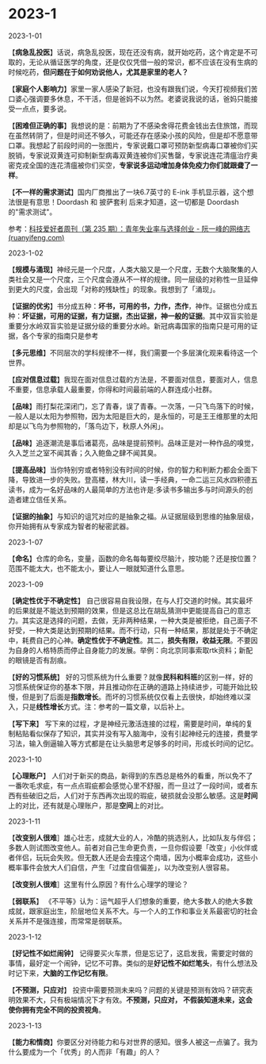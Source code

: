 

# 2023-1

2023-1-01

【**病急乱投医**】话说，病急乱投医，现在还没有病，就开始吃药，这个肯定是不可取的，无论从循证医学的角度，还是仅仅凭借一般的常识，都不应该在没有生病的时候吃药，**但问题在于如何劝说他人，尤其是家里的老人？**



【**家庭个人影响力**】家里一家人感染了新冠，也没有跟我们说，今天打视频我们苦口婆心强调要多休息，不干活，但是爸妈不以为然。老婆说我说的话，爸妈只能接受一点点，要多说。



【**困难但正确的事**】我想说的是：前期为了不感染舍得花费金钱出去住旅馆，而现在虽然转阴了，但是时间还不够久，可能还存在感染小孩的风险，但是却不愿意带口罩。我想起了前段时间的一张图片，专家说戴口罩可预防新型病毒口罩被你们买脱销，专家说双黄连可抑制新型病毒双黄连被你们买售罄，专家说连花清瘟治疗奥密克戎全国的连花清瘟被你们买空，**专家说多运动增加身体免疫力你们就跟聋了一样**。



【**不一样的需求测试**】国内厂商推出了一块6.7英寸的 E-ink 手机显示器，这个想法很是有意思！Doordash 和 披萨套利 后来才知道，这一切都是 Doordash 的"需求测试"。

参考：[科技爱好者周刊（第 235 期）：青年失业率与选择创业 - 阮一峰的网络志 (ruanyifeng.com)](https://www.ruanyifeng.com/blog/2022/12/weekly-issue-235.html)



2023-1-02

【**规模与涌现**】神经元是一个尺度，人类大脑又是一个尺度，无数个大脑聚集的人类社会又是一个尺度，三个尺度会遵从不一样的规律。同一层级的对称性一旦延伸到更大的尺度，会出现「对称的残缺性」的现象。我想到了「涌现」。



【**证据的优劣**】书分成五种：**坏书，可用的书，力作，杰作**，神作。证据也分成五种：**坏证据，可用的证据，有力证据，杰出证据，神一般的证据**。其中双盲实验是重要分水岭双盲实验是证据分级的重要分水岭。新冠病毒国家的指南只是可用的证据，各个专家的指南只是参考



【**多元思维**】不同层次的学科规律不一样，我们需要一个多层演化观来看待这一个世界。



【**应对信息过载**】我现在面对信息过载的方法是，不要面对信息，要面对人，信息不重要，信息承载人最重要，你得和时间最前端的人群连成小社群。



【**品味**】雨打梨花深闭门，忘了青春，误了青春。一次落，一只飞鸟落下的时候，一般人是以太阳为参照物，因为太阳是巨大的，是永恒的，可是王王维那里的太阳却是以飞鸟为参照物的，「落鸟边下，秋原人外闲」。



【**品味**】追逐潮流是事后诸葛亮，品味是提前预判。品味正是对一种作品的嗅觉，久入芝兰之室不闻其香；久入鲍鱼之肆不闻其臭。



【**提高品味**】当你特别穷或者特别没有时间的时候，你的智力和判断力都会全面下降，导致进一步的失败。登高楼，林大川，读一手经典，一命二运三风水四积德五读书，成为一名好品味的人最简单的方法也许是:多读书多输出多与时间源头的创造者建立信任关系。



【**证据的抽象**】与知识的诅咒对应的是抽象之福。从证据层级到思维的抽象层级，你开始拥有从专家成为智者的秘密武器。



2023-1-07

【**命名**】仓库的命名，变量，函数的命名每每要绞尽脑汁，按功能？还是按位置？范围不能太大，也不能太小，要让人一眼就知道什么意思。



2023-1-09

【**确定性优于不确定性**】 自己很容易自我设限，在与人打交道的时候。其实最坏的后果就是不能达到预期的效果，但是这总比在胡乱猜测中更能提高自己的意志力。其实这是选择的问题，去做，无非两种结果，一种大类是被拒绝，自己面子不好受，一种大类是达到预期的结果。而不行动，只有一种结果，那就是处于不确定中，耗费自己的心神。**确定性优于不确定性**。其二，**损失有限，收益无限**。不要因为自身的人格特质而停止自身能力的发展。举例：向北京同事索取rtk资料；新配的眼镜是否有刮痕。



【**好的习惯系统**】 好的习惯系统为什么重要？就像**民科和科班**的区别一样，好的习惯系统保证你的基本下限，并且推动你在正确的道路上持续进步，可能开始比较慢，但是到了后面是**指数增长**。而坏的习惯系统仅仅看上去很快，却始终难以深入，只是**线性增长**方式。注：参考的一篇文章，以后补上。



【**写下来**】 写下来的过程，才是神经元激活连接的过程，需要是时间，单纯的复制粘贴看似保存了知识，其实并没有写入脑海中，没有引起神经元的连接，费曼学习法，输入倒逼输入等方式都是在让头脑思考足够多的时间，形成长时间的记忆。



2023-1-10

【**心理账户**】 人们对于新买的商品，新得到的东西总是格外的看重，所以免不了一番吹毛求疵，有一点点瑕疵都会感觉心里不舒服，而一旦过了一段时间，或者东西有些破旧之后，人们对于东西再次出现的瑕疵，破损就会没那么敏感。这是**时间**上的对比，还有就是心理账户，那是**空间**上的对比。



2023-1-11

【**改变别人很难**］雄心壮志，成就大业的人，冷酷的挑选别人，比如队友与伴侣；多数人则试图改变他人。前者对自己生命更负责，一旦你假设要「改变」小伙伴或者伴侣，玩玩会失败。但无数人还是会去撞这个南墙，因为小概率会成功，这些小概率事件会放大人们自信，产生「过度自信偏差」，以为改变别人很容易。



【**改变别人很难**］这里有什么原因？有什么心理学的理论？



【**弱联系**】 《不平等》认为：运气超乎人们想象的重要，绝大多数人的绝大多数成就，跟家庭出生，阶层地位关系不大。与一个人的工作和事业关系最密切的社会关系并不是强连接，而常常是弱联系。



2023-1-12

【**好记性不如烂闹钟**】 记得要买火车票，但是忘记了，这启发我，需要定时做的事情，最好定一个闹钟，记忆不可靠。类似的是**好记性不如烂笔头**，有什么想法及时记下来，**大脑的工作记忆有限**。



【**不预测，只应对**】 投资中需要预测未来吗？问题的关键是预测有效吗？研究表明效果不大，只有极端情况下才有效。**不预测，只应对， 不假装知道未来，这会使你拥有完全不同的投资视角**。



2023-1-13

【**能力和情商**】你要区分对待能力和与对世界的感知。很多人被这一点骗了。我为什么要成为一个「优秀」的人而非「有趣」的人？